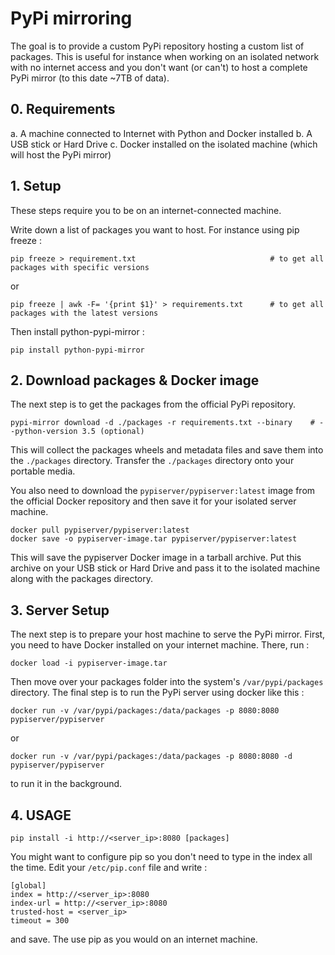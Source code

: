 # PyPi mirroring

The goal is to provide a custom PyPi repository hosting a custom list of packages. This is useful for instance when working
on an isolated network with no internet access and you don't want  (or can't)  to host a complete PyPi mirror (to this date
~7TB of data).

## 0. Requirements

a. A machine connected to Internet with Python and Docker installed
b. A USB stick or Hard Drive
c. Docker installed on the isolated machine (which will host the PyPi mirror)

## 1. Setup

These steps require you to be on an internet-connected machine.

Write down a list of packages you want to host. For instance using pip freeze :

```
pip freeze > requirement.txt                              # to get all packages with specific versions
```

or

```
pip freeze | awk -F= '{print $1}' > requirements.txt      # to get all packages with the latest versions
```

Then install python-pypi-mirror :

```
pip install python-pypi-mirror
```

## 2. Download packages & Docker image

The next step is to get the packages from the official PyPi repository.

```
pypi-mirror download -d ./packages -r requirements.txt --binary    # --python-version 3.5 (optional) 
```

This will collect the packages wheels and metadata files and save them into the `./packages` directory.
Transfer the `./packages` directory onto your portable media.

You also need to download the `pypiserver/pypiserver:latest` image from the official Docker repository and then save it for your isolated server machine.

```
docker pull pypiserver/pypiserver:latest
docker save -o pypiserver-image.tar pypiserver/pypiserver:latest
```

This will save the pypiserver Docker image in a tarball archive. Put this archive on your USB stick or Hard Drive and pass
it to the isolated machine along with the packages directory. 

## 3. Server Setup

The next step is to prepare your host machine to serve the PyPi mirror. First, you need to have Docker installed on your
internet machine. There, run :

```
docker load -i pypiserver-image.tar
```

Then move over your packages folder into the system's `/var/pypi/packages` directory. The final step is to run the PyPi server
using docker like this :

```
docker run -v /var/pypi/packages:/data/packages -p 8080:8080 pypiserver/pypiserver
```

or

```
docker run -v /var/pypi/packages:/data/packages -p 8080:8080 -d pypiserver/pypiserver
```

to run it in the background.

## 4. USAGE

```
pip install -i http://<server_ip>:8080 [packages]
```

You might want to configure pip so you don't need to type in the index all the time. Edit your `/etc/pip.conf` file and write :

```
[global]
index = http://<server_ip>:8080
index-url = http://<server_ip>:8080
trusted-host = <server_ip>
timeout = 300
```

and save. The use pip as you would on an internet machine.
